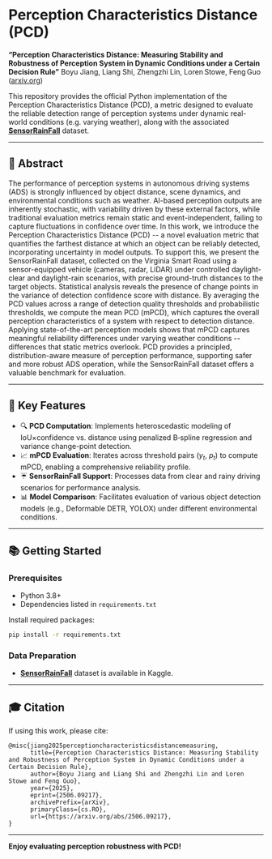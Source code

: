 # Perception Characteristics Distance (PCD)

**“Perception Characteristics Distance: Measuring Stability and Robustness of Perception System in Dynamic Conditions under a Certain Decision Rule”**
Boyu Jiang, Liang Shi, Zhengzhi Lin, Loren Stowe, Feng Guo ([arxiv.org][1])

This repository provides the official Python implementation of the Perception Characteristics Distance (PCD), a metric designed to evaluate the reliable detection range of perception systems under dynamic real-world conditions (e.g. varying weather), along with the associated [**SensorRainFall**][2] dataset.

---

## 🚗 Abstract

The performance of perception systems in autonomous driving systems (ADS) is strongly influenced by object distance, scene dynamics, and environmental conditions such as weather. AI-based perception outputs are inherently stochastic, with variability driven by these external factors, while traditional evaluation metrics remain static and event-independent, failing to capture fluctuations in confidence over time. In this work, we introduce the Perception Characteristics Distance (PCD) -- a novel evaluation metric that quantifies the farthest distance at which an object can be reliably detected, incorporating uncertainty in model outputs. To support this, we present the SensorRainFall dataset, collected on the Virginia Smart Road using a sensor-equipped vehicle (cameras, radar, LiDAR) under controlled daylight-clear and daylight-rain scenarios, with precise ground-truth distances to the target objects. Statistical analysis reveals the presence of change points in the variance of detection confidence score with distance. By averaging the PCD values across a range of detection quality thresholds and probabilistic thresholds, we compute the mean PCD (mPCD), which captures the overall perception characteristics of a system with respect to detection distance. Applying state-of-the-art perception models shows that mPCD captures meaningful reliability differences under varying weather conditions -- differences that static metrics overlook. PCD provides a principled, distribution-aware measure of perception performance, supporting safer and more robust ADS operation, while the SensorRainFall dataset offers a valuable benchmark for evaluation. 

---


## 🎯 Key Features

* 🔍 **PCD Computation**: Implements heteroscedastic modeling of IoU×confidence vs. distance using penalized B‑spline regression and variance change-point detection.
* 📈 **mPCD Evaluation**: Iterates across threshold pairs ($y_t$, $p_t$) to compute mPCD, enabling a comprehensive reliability profile.
* ☔ **SensorRainFall Support**: Processes data from clear and rainy driving scenarios for performance analysis.
* 📊 **Model Comparison**: Facilitates evaluation of various object detection models (e.g., Deformable DETR, YOLOX) under different environmental conditions.

---

## 📚 Getting Started

### Prerequisites

* Python 3.8+
* Dependencies listed in `requirements.txt`

Install required packages:

```bash
pip install -r requirements.txt
```

### Data Preparation

* [**SensorRainFall**][2] dataset is available in Kaggle.


---

## 🎓 Citation

If using this work, please cite:

```
@misc{jiang2025perceptioncharacteristicsdistancemeasuring,
      title={Perception Characteristics Distance: Measuring Stability and Robustness of Perception System in Dynamic Conditions under a Certain Decision Rule}, 
      author={Boyu Jiang and Liang Shi and Zhengzhi Lin and Loren Stowe and Feng Guo},
      year={2025},
      eprint={2506.09217},
      archivePrefix={arXiv},
      primaryClass={cs.RO},
      url={https://arxiv.org/abs/2506.09217}, 
}
```

---

**Enjoy evaluating perception robustness with PCD!**

[1]: https://arxiv.org/abs/2506.09217
[2]: https://www.kaggle.com/datasets/datadrivenwheels/sensorrainfall
